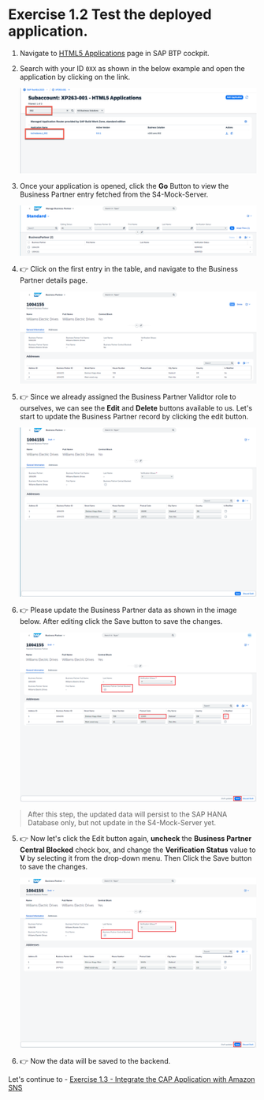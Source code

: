 # Exercise 1.2 Test the deployed application.

<!--
## Step 1 - Setup the SAP Build Work Zone

1. 👉 Go back to your SAP BTP subaccount cockpit. Go to **Instance and Subscription**. Choose **Create** to add **SAP Build Work Zone, standard edition** as shown below. You should add for both Instance and Subscription.

    ![Alt text](./images/buildworkzone.png)

    Click the **Go to Application** button of the **SAP Build Work Zone, standard edition** service subscription.

    ![Alt text](./images/cap-dev-86.png)

2. 👉 Go to the **Channel Manager** and click the **update content** button of the **HTML5 Apps** channel.

    ![Alt text](./images/cap-dev-87.png)

3. 👉 Go to the **Content Manager**, switch to the **Content Explorer** tab and select the **HTML5 Apps**.

    ![Alt text](./images/cap-dev-88.png)

4. 👉 **Check** the **Manage Business Partner** application in the table, then click **+ Add to My Content** button.

    ![Alt text](./images/cap-dev-89.png)

5. 👉 Switch to the **Content Manager** tab. Let us create a new Group by clicking the **+ New** button, and selecting Group from the menu.

    ![Alt text](./images/cap-dev-90.png)

6. 👉 Give the **title** of the new Group as **Business Partner Validation**, then **assign the Manage Business Partner HTML5 App to this group**. Click **Save** to save the changes.

    ![Alt text](./images/cap-dev-91.png)

7. 👉 Go back to the My Content tab, then click on the Everyone role.

    ![Alt text](./images/cap-dev-92.png)

8. 👉 Click the **Edit** button, and **assign** the **Manage Business Partner HTML5 app** to this role. Click **Save** to save the changes.

    ![Alt text](./images/cap-dev-93.png)

9. 👉 Go to the **Site Directory**, then click the **+ Create Site** button to create a new site. 

    ![Alt text](./images/cap-dev-94.png)

10. 👉 Give the site name as **TechEd-BTP-AWS** then click **Create**.

11. 👉 Now let's try out our new site. Click the **Go to site**.

    ![Alt text](./images/cap-dev-96.png)

12. 👉 You can see the Business Partner Validation group that includes the Manage Business Partner apps. Open the Manage Business Partner app by clicking on it.

    ![Alt text](./images/cap-dev-97.png)

13. 👉 Now you have launched your Business Partner Validation app through the SAP Build Work Zone, standard edition successfully.

    ![Alt text](./images/cap-dev-98.png)

## Step 2 - Assign Business Partner Viewer and Business Partner Validator Role on SAP BTP 

1. 👉 Go back to your SAP BTP subaccount main page. Go to **Security -> Users**. Click on the entry of your user, then click the **Assign Role Collection** button.

    ![Alt text](./images/cap-dev-99.png)

2. 👉 Search for **BusinessPartnerViewer-dev** and **BusinessPartnerValidator-dev** in the Assign Role Collection pop-up window's search bar. Click the **Assign Role Collection** button to assign these two roles to yourself.

    ![Alt text](./images/cap-dev-100.png)

## Step 3- Testing the Business Partner Validation App from End-to-End
-->

1.  Navigate to [HTML5 Applications](https://emea.cockpit.btp.cloud.sap/cockpit/?idp=tdct3ched1.accounts.ondemand.com#/globalaccount/e2a835b0-3011-4c79-818a-d7767c4627cd/subaccount/70d96fca-b36b-4215-81c8-c263e090bea5/html5applications) page in SAP BTP cockpit.

2.  Search with your ID `0XX` as shown in the below example and open the application by clicking on the link.

    ![Alt text](./images/HTML5Application.png)


1. Once your application is opened, click the **Go** Button to view the Business Partner entry fetched from the S4-Mock-Server.

    ![Alt text](./images/cap-dev-101.png)

2. 👉 Click on the first entry in the table, and navigate to the Business Partner details page.

    ![Alt text](./images/cap-dev-102.png)

3. 👉 Since we already assigned the Business Partner Validtor role to ourselves, we can see the **Edit** and **Delete** buttons available to us. Let's start to update the Business Partner record by clicking the edit button.

    ![Alt text](./images/cap-dev-103.png)

4. 👉 Please update the Business Partner data as shown in the image below. After editing click the Save button to save the changes. 

    ![Alt text](./images/cap-dev-104.png)

> After this step, the updated data will persist to the SAP HANA Database only, but not update in the S4-Mock-Server yet.


5. 👉 Now let's click the Edit button again, **uncheck** the **Business Partner Central Blocked** check box, and change the **Verification Status** value to **V** by selecting it from the drop-down menu. Then Click the Save button to save the changes.

    ![Alt text](./images/cap-dev-105.png)

6. 👉 Now the data will be saved to the backend.


Let's continue to - [Exercise 1.3 - Integrate the CAP Application with Amazon SNS](../ex1.3/README.md)
